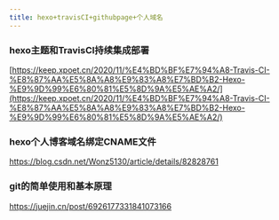 ```yaml
---
title: hexo+travisCI+githubpage+个人域名
---
```


### hexo主题和TravisCI持续集成部署

[https://keep.xpoet.cn/2020/11/%E4%BD%BF%E7%94%A8-Travis-CI-%E8%87%AA%E5%8A%A8%E9%83%A8%E7%BD%B2-Hexo-%E9%9D%99%E6%80%81%E5%8D%9A%E5%AE%A2/](https://keep.xpoet.cn/2020/11/%E4%BD%BF%E7%94%A8-Travis-CI-%E8%87%AA%E5%8A%A8%E9%83%A8%E7%BD%B2-Hexo-%E9%9D%99%E6%80%81%E5%8D%9A%E5%AE%A2/)

### hexo个人博客域名绑定CNAME文件

https://blog.csdn.net/Wonz5130/article/details/82828761 

### git的简单使用和基本原理

https://juejin.cn/post/6926177331841073166 





